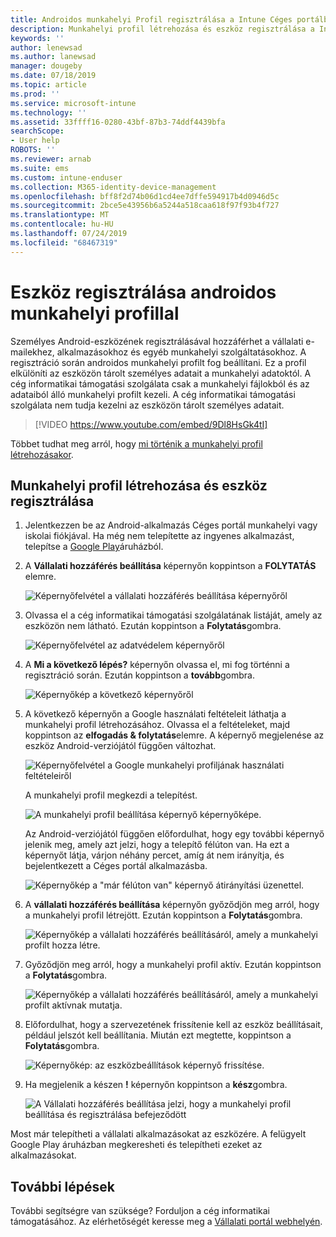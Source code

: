 ```yaml
---
title: Androidos munkahelyi Profil regisztrálása a Intune Céges portálban | Microsoft Docs
description: Munkahelyi profil létrehozása és eszköz regisztrálása a Intune Céges portálban.
keywords: ''
author: lenewsad
ms.author: lanewsad
manager: dougeby
ms.date: 07/18/2019
ms.topic: article
ms.prod: ''
ms.service: microsoft-intune
ms.technology: ''
ms.assetid: 33ffff16-0280-43bf-87b3-74ddf4439bfa
searchScope:
- User help
ROBOTS: ''
ms.reviewer: arnab
ms.suite: ems
ms.custom: intune-enduser
ms.collection: M365-identity-device-management
ms.openlocfilehash: bff8f2d74b06d1cd4ee7dffe594917b4d0946d5c
ms.sourcegitcommit: 2bce5e43956b6a5244a518caa618f97f93b4f727
ms.translationtype: MT
ms.contentlocale: hu-HU
ms.lasthandoff: 07/24/2019
ms.locfileid: "68467319"
---
```

# <a name="enroll-device-with-android-work-profile"></a>Eszköz regisztrálása androidos munkahelyi profillal

Személyes Android-eszközének regisztrálásával hozzáférhet a vállalati e-mailekhez, alkalmazásokhoz és egyéb munkahelyi szolgáltatásokhoz. A regisztráció során androidos munkahelyi profilt fog beállítani. Ez a profil elkülöníti az eszközön tárolt személyes adatait a munkahelyi adatoktól. A cég informatikai támogatási szolgálata csak a munkahelyi fájlokból és az adataiból álló munkahelyi profilt kezeli. A cég informatikai támogatási szolgálata nem tudja kezelni az eszközön tárolt személyes adatait.
</br>
> [!VIDEO https://www.youtube.com/embed/9Dl8HsGk4tI]

Többet tudhat meg arról, hogy [mi történik a munkahelyi profil létrehozásakor](what-happens-when-you-create-a-work-profile-android.md).

## <a name="create-work-profile-and-enroll-device"></a>Munkahelyi profil létrehozása és eszköz regisztrálása

1. Jelentkezzen be az Android-alkalmazás Céges portál munkahelyi vagy iskolai fiókjával. Ha még nem telepítette az ingyenes alkalmazást, telepítse a [Google Play](https://play.google.com/store/apps/details?id=com.microsoft.windowsintune.companyportal)áruházból.  

2. A **Vállalati hozzáférés beállítása** képernyőn koppintson a **FOLYTATÁS** elemre.  

    ![Képernyőfelvétel a vállalati hozzáférés beállítása képernyőről](./media/android-wp-02-1908.png)  

3. Olvassa el a cég informatikai támogatási szolgálatának listáját, amely az eszközön nem látható. Ezután koppintson a **Folytatás**gombra.   

    ![Képernyőfelvétel az adatvédelem képernyőről](./media/android-wp-03-1908.png)  

4. A **Mi a következő lépés?** képernyőn olvassa el, mi fog történni a regisztráció során. Ezután koppintson a **tovább**gombra.  

    ![Képernyőkép a következő képernyőről](./media/android-wp-04-1908.png)

5. A következő képernyőn a Google használati feltételeit láthatja a munkahelyi profil létrehozásához. Olvassa el a feltételeket, majd koppintson az **elfogadás &AMP; folytatás**elemre. A képernyő megjelenése az eszköz Android-verziójától függően változhat. 

    ![Képernyőfelvétel a Google munkahelyi profiljának használati feltételeiről](./media/android-wp-05-1908.png)  

    A munkahelyi profil megkezdi a telepítést. 

     ![A munkahelyi profil beállítása képernyő képernyőképe.](./media/android-wp-05a-1908.png) 

     Az Android-verziójától függően előfordulhat, hogy egy további képernyő jelenik meg, amely azt jelzi, hogy a telepítő félúton van. Ha ezt a képernyőt látja, várjon néhány percet, amíg át nem irányítja, és bejelentkezett a Céges portál alkalmazásba.  

     ![Képernyőkép a "már félúton van" képernyő átirányítási üzenettel.](./media/android-wp-05b-1908.png) 

6. A **vállalati hozzáférés beállítása** képernyőn győződjön meg arról, hogy a munkahelyi profil létrejött. Ezután koppintson a **Folytatás**gombra.  

    ![Képernyőkép a vállalati hozzáférés beállításáról, amely a munkahelyi profilt hozza létre.](./media/android-wp-06-1908.png)  

7. Győződjön meg arról, hogy a munkahelyi profil aktív. Ezután koppintson a **Folytatás**gombra. 

    ![Képernyőkép a vállalati hozzáférés beállításáról, amely a munkahelyi profilt aktívnak mutatja.](./media/android-wp-07-1908.png)  

8. Előfordulhat, hogy a szervezetének frissítenie kell az eszköz beállításait, például jelszót kell beállítania. Miután ezt megtette, koppintson a **Folytatás**gombra.  

    ![Képernyőkép: az eszközbeállítások képernyő frissítése.](./media/android-wp-08-1908.png) 

9. Ha megjelenik a készen **!** képernyőn koppintson a **kész**gombra.  

    ![A Vállalati hozzáférés beállítása jelzi, hogy a munkahelyi profil beállítása és regisztrálása befejeződött](./media/android-wp-09-1908.png)  


Most már telepítheti a vállalati alkalmazásokat az eszközére. A felügyelt Google Play áruházban megkeresheti és telepítheti ezeket az alkalmazásokat. 

## <a name="next-steps"></a>További lépések  

További segítségre van szüksége? Forduljon a cég informatikai támogatásához. Az elérhetőségét keresse meg a [Vállalati portál webhelyén](https://go.microsoft.com/fwlink/?linkid=2010980).
